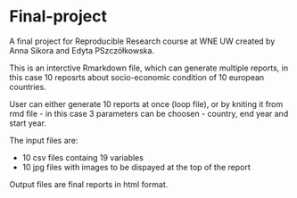 # Final-project

A final project for Reproducible Research course at WNE UW created by Anna Sikora and Edyta PSzczółkowska.

This is an interctive Rmarkdown file, which can generate multiple reports, in this case 10 reposrts about socio-economic condition of 10 european countries.


User can either generate 10 reports at once (loop file), or by kniting it from rmd file - in this case 3 parameters can be choosen - country, end year and start year.

The input files are:

* 10  csv files containg 19 variables
* 10 jpg files with images to be dispayed at the top of the report

Output files are final reports in html format.

